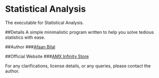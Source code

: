 Statistical Analysis
====================

The executable for Statistical Analysis.

##Details
A simple minimalistic program written to help you solve tedious statistics with ease.

##Author
###[Afaan Bilal](https://google.com/+AfaanBilal)

##Official Website
###[AMX Infinity Store](http://www.amxinfinity.tk/Store)


For any clarifications, license details, or any queries, please contact the author.
